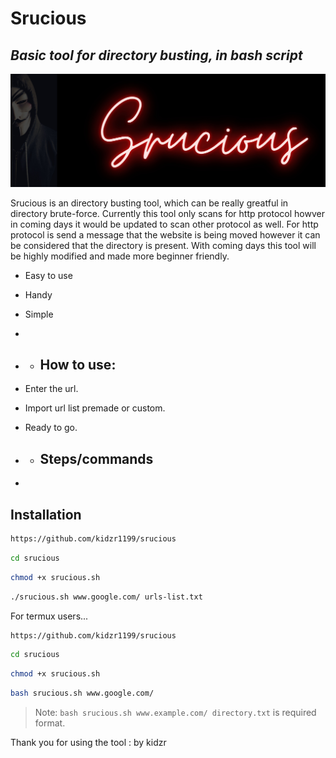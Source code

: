 # Srucious
## _Basic tool for directory busting, in bash script_


[![Srucious](https://github.com/kidzr1199/srucious/blob/main/Srucious.jpg)](https://www.instagram.com/fratellos811/)

Srucious is an directory busting tool, which can be really greatful in directory brute-force. Currently this tool only scans for http protocol howver in coming days it would be updated to scan other protocol as well. For http protocol is send a message that the website is being moved however it can be considered that the directory is present. With coming days this tool will be highly modified and made more beginner friendly.

- Easy to use
- Handy
- Simple
- 
- - ## How to use:

- Enter the url.
- Import url list premade or custom.
- Ready to go.
- - ## Steps/commands
- 


## Installation

```sh
https://github.com/kidzr1199/srucious
```
```sh
cd srucious
```
```sh
chmod +x srucious.sh
```
```sh
./srucious.sh www.google.com/ urls-list.txt
```

For termux users...


```sh
https://github.com/kidzr1199/srucious
```
```sh
cd srucious
```
```sh
chmod +x srucious.sh
```
```sh
bash srucious.sh www.google.com/ 
```





> Note: `bash srucious.sh www.example.com/ directory.txt` is required format.

 Thank you for using the tool
: by kidzr

